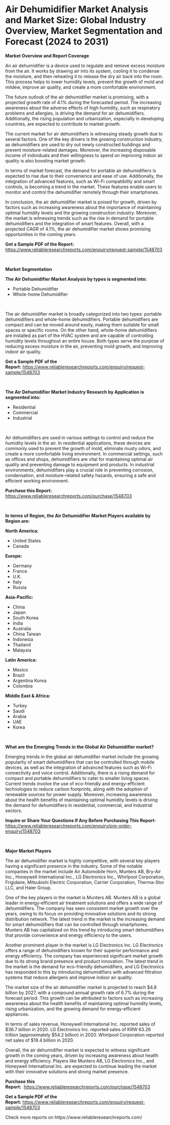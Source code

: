 <p><h1>Air Dehumidifier Market Analysis and Market Size: Global Industry Overview, Market Segmentation and Forecast (2024 to 2031)</h1></p><p><strong>Market Overview and Report Coverage</strong></p>
<p><p>An air dehumidifier is a device used to regulate and remove excess moisture from the air. It works by drawing air into its system, cooling it to condense the moisture, and then reheating it to release the dry air back into the room. This process helps to lower humidity levels, prevent the growth of mold and mildew, improve air quality, and create a more comfortable environment.</p><p>The future outlook of the air dehumidifier market is promising, with a projected growth rate of 4.1% during the forecasted period. The increasing awareness about the adverse effects of high humidity, such as respiratory problems and allergies, is driving the demand for air dehumidifiers. Additionally, the rising population and urbanization, especially in developing countries, are expected to contribute to market growth.</p><p>The current market for air dehumidifiers is witnessing steady growth due to several factors. One of the key drivers is the growing construction industry, as dehumidifiers are used to dry out newly constructed buildings and prevent moisture-related damages. Moreover, the increasing disposable income of individuals and their willingness to spend on improving indoor air quality is also boosting market growth.</p><p>In terms of market forecast, the demand for portable air dehumidifiers is expected to rise due to their convenience and ease of use. Additionally, the integration of advanced features, such as Wi-Fi compatibility and smart controls, is becoming a trend in the market. These features enable users to monitor and control the dehumidifier remotely through their smartphones.</p><p>In conclusion, the air dehumidifier market is poised for growth, driven by factors such as increasing awareness about the importance of maintaining optimal humidity levels and the growing construction industry. Moreover, the market is witnessing trends such as the rise in demand for portable dehumidifiers and the integration of smart features. Overall, with a projected CAGR of 4.1%, the air dehumidifier market shows promising opportunities in the coming years.</p></p>
<p><strong>Get a Sample PDF of the Report:</strong> <a href="https://www.reliableresearchreports.com/enquiry/request-sample/1548703">https://www.reliableresearchreports.com/enquiry/request-sample/1548703</a></p>
<p>&nbsp;</p>
<p><strong>Market Segmentation</strong></p>
<p><strong>The Air Dehumidifier Market Analysis by types is segmented into:</strong></p>
<p><ul><li>Portable Dehumidifier</li><li>Whole-home Dehumidifier</li></ul></p>
<p>&nbsp;</p>
<p><p>The air dehumidifier market is broadly categorized into two types: portable dehumidifiers and whole-home dehumidifiers. Portable dehumidifiers are compact and can be moved around easily, making them suitable for small spaces or specific rooms. On the other hand, whole-home dehumidifiers are installed as part of the HVAC system and are capable of controlling humidity levels throughout an entire house. Both types serve the purpose of reducing excess moisture in the air, preventing mold growth, and improving indoor air quality.</p></p>
<p><strong>Get a Sample PDF of the Report:</strong>&nbsp;<a href="https://www.reliableresearchreports.com/enquiry/request-sample/1548703">https://www.reliableresearchreports.com/enquiry/request-sample/1548703</a></p>
<p>&nbsp;</p>
<p><strong>The Air Dehumidifier Market Industry Research by Application is segmented into:</strong></p>
<p><ul><li>Residential</li><li>Commercial</li><li>Industrial</li></ul></p>
<p>&nbsp;</p>
<p><p>Air dehumidifiers are used in various settings to control and reduce the humidity levels in the air. In residential applications, these devices are commonly used to prevent the growth of mold, eliminate musty odors, and create a more comfortable living environment. In commercial settings, such as offices and shops, dehumidifiers are vital for maintaining optimal air quality and preventing damage to equipment and products. In industrial environments, dehumidifiers play a crucial role in preventing corrosion, condensation, and moisture-related safety hazards, ensuring a safe and efficient working environment.</p></p>
<p><strong>Purchase this Report:</strong>&nbsp; <a href="https://www.reliableresearchreports.com/purchase/1548703">https://www.reliableresearchreports.com/purchase/1548703</a></p>
<p>&nbsp;</p>
<p><strong>In terms of Region, the Air Dehumidifier Market Players available by Region are:</strong></p>
<p>
    <p> <strong> North America: </strong>
        <ul>
            <li>United States</li>
            <li>Canada</li>
        </ul>
        </p> 
    <p> <strong> Europe: </strong>
        <ul>
            <li>Germany</li>
            <li>France</li>
            <li>U.K.</li>
            <li>Italy</li>
            <li>Russia</li>
        </ul>
        </p> 
    <p> <strong> Asia-Pacific: </strong>
        <ul>
            <li>China</li>
            <li>Japan</li>
            <li>South Korea</li>
            <li>India</li>
            <li>Australia</li>
            <li>China Taiwan</li>
            <li>Indonesia</li>
            <li>Thailand</li>
            <li>Malaysia</li>
        </ul>
        </p> 
    <p> <strong> Latin America: </strong>
        <ul>
            <li>Mexico</li>
            <li>Brazil</li>
            <li>Argentina Korea</li>
            <li>Colombia</li>
        </ul>
        </p> 
    <p> <strong> Middle East & Africa: </strong>
        <ul>
            <li>Turkey</li>
            <li>Saudi</li>
            <li>Arabia</li>
            <li>UAE</li>
            <li>Korea</li>
        </ul>
    </p>
    </p>
<p>&nbsp;</p>
<p><strong>What are the Emerging Trends in the Global Air Dehumidifier market?</strong></p>
<p><p>Emerging trends in the global air dehumidifier market include the growing popularity of smart dehumidifiers that can be controlled through mobile devices, as well as the integration of advanced features such as Wi-Fi connectivity and voice control. Additionally, there is a rising demand for compact and portable dehumidifiers to cater to smaller living spaces. Current trends involve the use of eco-friendly and energy-efficient technologies to reduce carbon footprints, along with the adoption of renewable sources for power supply. Moreover, increasing awareness about the health benefits of maintaining optimal humidity levels is driving the demand for dehumidifiers in residential, commercial, and industrial sectors.</p></p>
<p><strong>Inquire or Share Your Questions If Any Before Purchasing This Report</strong>- <a href="https://www.reliableresearchreports.com/enquiry/pre-order-enquiry/1548703">https://www.reliableresearchreports.com/enquiry/pre-order-enquiry/1548703</a></p>
<p>&nbsp;</p>
<p><strong>Major Market Players</strong></p>
<p><p>The air dehumidifier market is highly competitive, with several key players having a significant presence in the industry. Some of the notable companies in the market include Air Automobile Horn, Munters AB, Bry-Air Inc., Honeywell International Inc., LG Electronics Inc., Whirlpool Corporation, Frigidaire, Mitsubishi Electric Corporation, Carrier Corporation, Therma-Stor LLC, and Haier Group.</p><p>One of the key players in the market is Munters AB. Munters AB is a global leader in energy-efficient air treatment solutions and offers a wide range of dehumidifiers. The company has seen consistent market growth over the years, owing to its focus on providing innovative solutions and its strong distribution network. The latest trend in the market is the increasing demand for smart dehumidifiers that can be controlled through smartphones. Munters AB has capitalized on this trend by introducing smart dehumidifiers that provide convenience and energy efficiency to the users.</p><p>Another prominent player in the market is LG Electronics Inc. LG Electronics offers a range of dehumidifiers known for their superior performance and energy efficiency. The company has experienced significant market growth due to its strong brand presence and product innovation. The latest trend in the market is the demand for eco-friendly dehumidifiers, and LG Electronics has responded to this by introducing dehumidifiers with advanced filtration systems that reduce allergens and improve indoor air quality.</p><p>The market size of the air dehumidifier market is projected to reach $4.8 billion by 2027, with a compound annual growth rate of 6.7% during the forecast period. This growth can be attributed to factors such as increasing awareness about the health benefits of maintaining optimal humidity levels, rising urbanization, and the growing demand for energy-efficient appliances.</p><p>In terms of sales revenue, Honeywell International Inc. reported sales of $36.7 billion in 2020. LG Electronics Inc. reported sales of KRW 63.26 trillion (approximately $54.2 billion) in 2020. Whirlpool Corporation reported net sales of $19.4 billion in 2020.</p><p>Overall, the air dehumidifier market is expected to witness significant growth in the coming years, driven by increasing awareness about health and energy efficiency. Players like Munters AB, LG Electronics Inc., and Honeywell International Inc. are expected to continue leading the market with their innovative solutions and strong market presence.</p></p>
<p><strong>Purchase this Report:</strong>&nbsp;&nbsp;<a href="https://www.reliableresearchreports.com/purchase/1548703">https://www.reliableresearchreports.com/purchase/1548703</a></p>
<p></p>
<p><strong>Get a Sample PDF of the Report:</strong>&nbsp;<a href="https://www.reliableresearchreports.com/enquiry/request-sample/1548703">https://www.reliableresearchreports.com/enquiry/request-sample/1548703</a></p>
<p>Check more reports on https://www.reliableresearchreports.com/</p>